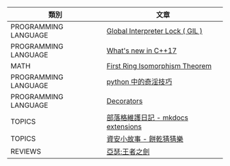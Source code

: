 | 類別 | 文章 |
| --- | --- |
| PROGRAMMING LANGUAGE | [Global Interpreter Lock ( GIL )](/programming/python/GIL/) |
| PROGRAMMING LANGUAGE | [What's new in C++17](/programming/c++/17/) |
| MATH | [First Ring Isomorphism Theorem](/math/algebra/000/) |
| PROGRAMMING LANGUAGE | [python 中的奇淫技巧](/programming/python/tricks/) |
| PROGRAMMING LANGUAGE | [Decorators](/programming/python/decorators/) |
| TOPICS | [部落格維護日記 - mkdocs extensions](/topics/mkdocs-extensions/) |
| TOPICS | [資安小故事 - 餅乾猜猜樂](/topics/lovemeter/) |
| REVIEWS | [亞瑟:王者之劍](/reviews/movies/king-arthur/) |
